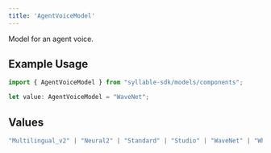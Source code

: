 ```yaml
---
title: 'AgentVoiceModel'
---
```


Model for an agent voice.

## Example Usage

```typescript
import { AgentVoiceModel } from "syllable-sdk/models/components";

let value: AgentVoiceModel = "WaveNet";
```

## Values

```typescript
"Multilingual_v2" | "Neural2" | "Standard" | "Studio" | "WaveNet" | "Whisper"
```
